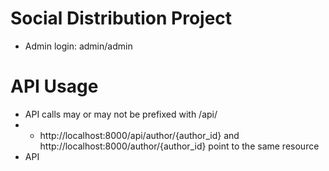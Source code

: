 # Social Distribution Project

- Admin login: admin/admin


# API Usage

- API calls may or may not be prefixed with /api/ 
- - http://localhost:8000/api/author/{author_id} and http://localhost:8000/author/{author_id} point to the same resource
- API 
